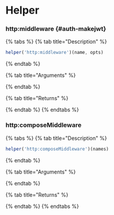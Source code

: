 # Helper

### http:middleware {#auth-makejwt}

{% tabs %}
{% tab title="Description" %}
```javascript
helper('http:middleware')(name, opts)
```
{% endtab %}

{% tab title="Arguments" %}

{% endtab %}

{% tab title="Returns" %}

{% endtab %}
{% endtabs %}

### http:composeMiddleware

{% tabs %}
{% tab title="Description" %}
```javascript
helper('http:composeMiddleware')(names)
```
{% endtab %}

{% tab title="Arguments" %}

{% endtab %}

{% tab title="Returns" %}

{% endtab %}
{% endtabs %}

​​

